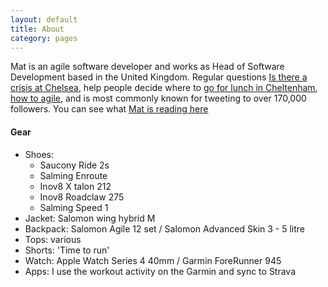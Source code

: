 ```yaml
---
layout: default
title: About
category: pages
---
```


 Mat is an agile software developer and works as Head of Software Development based in the United Kingdom. Regular questions [Is there a crisis at Chelsea](https://isthereacrisis.thechels.uk), help people decide where to [go for lunch in Cheltenham](https://lunch.thechels.uk), [how to agile](https://ScrumRadiator.thechels.uk), and is most commonly known for tweeting to over 170,000 followers. You can see what [Mat is reading here](/pages/books)

#### Gear

- Shoes:
  - Saucony Ride 2s
  - Salming Enroute
  - Inov8 X talon 212
  - Inov8 Roadclaw 275
  - Salming Speed 1
- Jacket: Salomon wing hybrid M
- Backpack: Salomon Agile 12 set / Salomon Advanced Skin 3 - 5 litre
- Tops: various
- Shorts: 'Time to run'
- Watch: Apple Watch Series 4 40mm / Garmin ForeRunner 945
- Apps: I use the workout activity on the Garmin and sync to Strava
